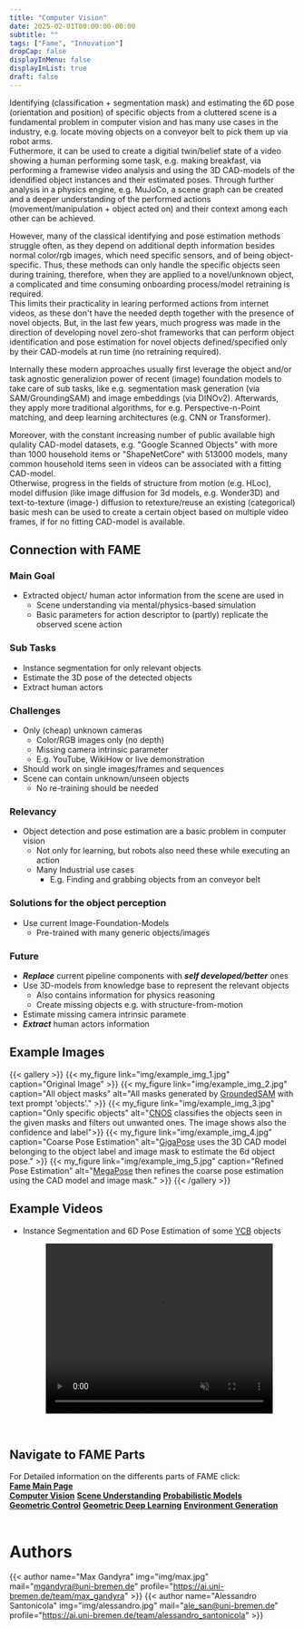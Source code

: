 ```yaml
---
title: "Computer Vision"
date: 2025-02-01T00:00:00-00:00
subtitle: ""
tags: ["Fame", "Innovation"]
dropCap: false
displayInMenu: false
displayInList: true
draft: false
---
```


Identifying (classification + segmentation mask) and estimating the 6D pose (orientation and position) of specific objects from a cluttered scene is a fundamental problem in computer vision and has many use cases in the industry, e.g. locate moving objects on a conveyor belt to pick them up via robot arms.\
Futhermore, it can be used to create a digitial twin/belief state of a video showing a human performing some task, e.g. making breakfast, via performing a framewise video analysis and using the 3D CAD-models of the idendified object instances and their estimated poses.
Through further analysis in a physics engine, e.g. MuJoCo, a scene graph can be created and a deeper understanding of the performed actions (movement/manipulation + object acted on) and their context among each other can be achieved.

However, many of the classical identifying and pose estimation methods struggle often, as they depend on additional depth information besides normal color/rgb images, which need specific sensors, and of being object-specific. Thus, these methods can only handle the specific objects seen during training, therefore, when they are applied to a novel/unknown object, a complicated and time consuming onboarding process/model retraining is required.\
This limits their practicality in learing performed actions from internet videos, as these don't have the needed depth together with the presence of novel objects.
But, in the last few years, much progress was made in the direction of developing novel zero-shot frameworks that can perform object identification and pose estimation for novel objects defined/specified only by their CAD-models at run time (no retraining required).

Internally these modern approaches usually first leverage the object and/or task agnostic generalizion power of recent (image) foundation models to take care of sub tasks, like e.g. segmentation mask generation (via SAM/GroundingSAM) and image embeddings (via DINOv2).
Afterwards, they apply more traditional algorithms, for e.g. Perspective-n-Point matching, and deep learning architectures (e.g. CNN or Transformer).

Moreover, with the constant increasing number of public available high qulality CAD-model datasets, e.g. "Google Scanned Objects" with more than 1000 household items or "ShapeNetCore" with 513000 models, many common household items seen in videos can be associated with a fitting CAD-model.\
Otherwise, progress in the fields of structure from motion (e.g. HLoc), model diffusion (like image diffusion for 3d models, e.g. Wonder3D) and text-to-texture (image-) diffusion to retexture/reuse an existing (categorical) basic mesh can be used to create  a certain object based on multiple video frames, if for no fitting CAD-model is available.

## Connection with FAME

### Main Goal

- Extracted object/ human actor information from the scene are used in
  - Scene understanding via mental/physics-based simulation
  - Basic parameters for action descriptor to (partly) replicate the observed scene action


### Sub Tasks

- Instance segmentation for only relevant objects
- Estimate the 3D pose of the detected objects
- Extract human actors


### Challenges

- Only (cheap) unknown cameras
  - Color/RGB images only (no depth)
  - Missing camera intrinsic parameter
  - E.g. YouTube, WikiHow or live demonstration
- Should work on single images/frames and sequences
- Scene can contain unknown/unseen objects
  - No re-training should be needed


### Relevancy

- Object detection and pose estimation are a basic problem in computer vision
  - Not only for learning, but robots also need these while executing an action
  - Many Industrial use cases
    - E.g. Finding and grabbing objects from an conveyor belt


### Solutions for the object perception

- Use current Image-Foundation-Models
  - Pre-trained with many generic objects/images


### Future

- ***Replace*** current pipeline components with ***self developed/better*** ones
- Use 3D-models from knowledge base to represent the relevant objects
  - Also contains information for physics reasoning
  - Create missing objects e.g. with structure-from-motion
- Estimate missing camera intrinsic paramete
- ***Extract*** human actors information


## Example Images

{{< gallery >}}
  {{< my_figure link="img/example_img_1.jpg" caption="Original Image" >}}
  {{< my_figure link="img/example_img_2.jpg" caption="All object masks" alt="All masks generated by <a target='_blank' href='https://arxiv.org/abs/2401.14159'>GroundedSAM</a> with text prompt 'objects'." >}}
  {{< my_figure link="img/example_img_3.jpg" caption="Only specific objects" alt="<a target='_blank' href='https://nv-nguyen.github.io/cnos/'>CNOS</a> classifies the objects seen in the given masks and filters out unwanted ones. The image shows also the confidence and label">}}
  {{< my_figure link="img/example_img_4.jpg" caption="Coarse Pose Estimation" alt="<a target='_blank' href='https://nv-nguyen.github.io/gigapose/'>GigaPose</a> uses the 3D CAD model belonging to the object label and image mask to estimate the 6d object pose." >}}
  {{< my_figure link="img/example_img_5.jpg" caption="Refined Pose Estimation" alt="<a target='_blank' href='https://megapose6d.github.io/'>MegaPose</a> then refines the coarse pose estimation using the CAD model and image mask." >}}
{{< /gallery >}}


## Example Videos

- Instance Segmentation and 6D Pose Estimation of some <a target="_blank" href="https://www.ycbbenchmarks.com/">YCB</a> objects
  <figure class="video_container">
    <video width="100%" height="300" loop muted controls>
      <source src="vid/6dposes_grab.mp4" type="video/mp4">
      Your browser does not support the video tag.
    </video>
  </figure>
<br>


## Navigate to FAME Parts

<div>
  For Detailed information on the differents parts of FAME click:<br>
  <div class="btn-group" style="width:100%">
    <a class="btn btn-primary" style="width:100%;" target="_blank" href="../"><b>Fame Main Page</b></a>
  </div>
  <div class="btn-group" style="width:100%">
    <a class="btn btn-success" style="width:33.3%;" target="_blank" href="../pose6d"><b>Computer Vision</b></a>
    <a class="btn btn-success" style="width:33.3%;" target="_blank" href="../action_segmentation"><b>Scene Understanding</b></a>
    <a class="btn btn-success" style="width:33.3%;" target="_blank" href="../prob_learning"><b>Probabilistic Models</b></a>
  </div>
  <div class="btn-group" style="width:100%">
    <a class="btn btn-success" style="width:33.3%;" target="_blank" href="../motion_control"><b>Geometric Control</b></a>
    <a class="btn btn-success" style="width:33.3%;" target="_blank" href="../geometric_learning"><b>Geometric Deep Learning</b></a>
    <a class="btn btn-success" style="width:33.3%;" target="_blank" href="../enviroment"><b>Environment Generation</b></a>
  </div>
</div>
<br>


# Authors

{{< author name="Max Gandyra" img="img/max.jpg" mail="mgandyra@uni-bremen.de" profile="https://ai.uni-bremen.de/team/max_gandyra" >}}
{{< author name="Alessandro Santonicola" img="img/alessandro.jpg" mail="ale_san@uni-bremen.de" profile="https://ai.uni-bremen.de/team/alessandro_santonicola" >}}

